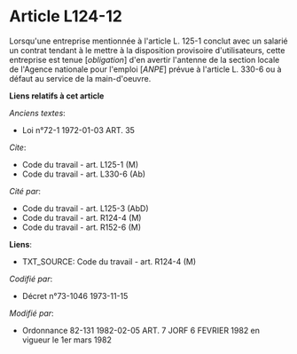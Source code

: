 # Article L124-12

Lorsqu'une entreprise mentionnée à l'article L. 125-1 conclut avec un salarié un contrat tendant à le mettre à la disposition
provisoire d'utilisateurs, cette entreprise est tenue [*obligation*] d'en avertir l'antenne de la section locale de l'Agence
nationale pour l'emploi [*ANPE*] prévue à l'article L. 330-6 ou à défaut au service de la main-d'oeuvre.

**Liens relatifs à cet article**

_Anciens textes_:

  - Loi n°72-1 1972-01-03 ART. 35

_Cite_:

  - Code du travail - art. L125-1 (M)
  - Code du travail - art. L330-6 (Ab)

_Cité par_:

  - Code du travail - art. L125-3 (AbD)
  - Code du travail - art. R124-4 (M)
  - Code du travail - art. R152-6 (M)

**Liens**:

  - TXT_SOURCE: Code du travail - art. R124-4 (M)

_Codifié par_:

  - Décret n°73-1046 1973-11-15

_Modifié par_:

  - Ordonnance 82-131 1982-02-05 ART. 7 JORF 6 FEVRIER 1982 en vigueur le 1er mars 1982
